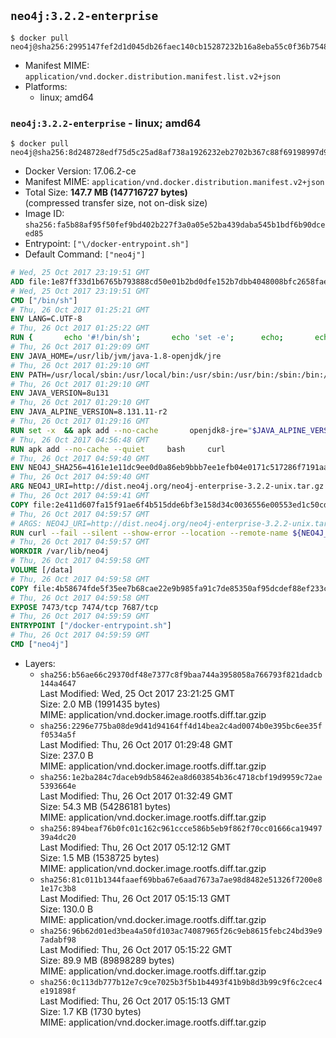 ## `neo4j:3.2.2-enterprise`

```console
$ docker pull neo4j@sha256:2995147fef2d1d045db26faec140cb15287232b16a8eba55c0f36b75488c690b
```

-	Manifest MIME: `application/vnd.docker.distribution.manifest.list.v2+json`
-	Platforms:
	-	linux; amd64

### `neo4j:3.2.2-enterprise` - linux; amd64

```console
$ docker pull neo4j@sha256:8d248728edf75d5c25ad8af738a1926232eb2702b367c88f69198997d9cfa52d
```

-	Docker Version: 17.06.2-ce
-	Manifest MIME: `application/vnd.docker.distribution.manifest.v2+json`
-	Total Size: **147.7 MB (147716727 bytes)**  
	(compressed transfer size, not on-disk size)
-	Image ID: `sha256:fa5b88af95f50fef9bd402b227f3a0a05e52ba439daba545b1bdf6b90dceed85`
-	Entrypoint: `["\/docker-entrypoint.sh"]`
-	Default Command: `["neo4j"]`

```dockerfile
# Wed, 25 Oct 2017 23:19:51 GMT
ADD file:1e87ff33d1b6765b793888cd50e01b2bd0dfe152b7dbb4048008bfc2658faea7 in / 
# Wed, 25 Oct 2017 23:19:51 GMT
CMD ["/bin/sh"]
# Thu, 26 Oct 2017 01:25:21 GMT
ENV LANG=C.UTF-8
# Thu, 26 Oct 2017 01:25:22 GMT
RUN { 		echo '#!/bin/sh'; 		echo 'set -e'; 		echo; 		echo 'dirname "$(dirname "$(readlink -f "$(which javac || which java)")")"'; 	} > /usr/local/bin/docker-java-home 	&& chmod +x /usr/local/bin/docker-java-home
# Thu, 26 Oct 2017 01:29:09 GMT
ENV JAVA_HOME=/usr/lib/jvm/java-1.8-openjdk/jre
# Thu, 26 Oct 2017 01:29:10 GMT
ENV PATH=/usr/local/sbin:/usr/local/bin:/usr/sbin:/usr/bin:/sbin:/bin:/usr/lib/jvm/java-1.8-openjdk/jre/bin:/usr/lib/jvm/java-1.8-openjdk/bin
# Thu, 26 Oct 2017 01:29:10 GMT
ENV JAVA_VERSION=8u131
# Thu, 26 Oct 2017 01:29:10 GMT
ENV JAVA_ALPINE_VERSION=8.131.11-r2
# Thu, 26 Oct 2017 01:29:16 GMT
RUN set -x 	&& apk add --no-cache 		openjdk8-jre="$JAVA_ALPINE_VERSION" 	&& [ "$JAVA_HOME" = "$(docker-java-home)" ]
# Thu, 26 Oct 2017 04:56:48 GMT
RUN apk add --no-cache --quiet     bash     curl
# Thu, 26 Oct 2017 04:59:40 GMT
ENV NEO4J_SHA256=4161e1e11dc9ee0d0a86eb9bbb7ee1efb04e0171c517286f7191aaaaf43ddfc1 NEO4J_TARBALL=neo4j-enterprise-3.2.2-unix.tar.gz
# Thu, 26 Oct 2017 04:59:40 GMT
ARG NEO4J_URI=http://dist.neo4j.org/neo4j-enterprise-3.2.2-unix.tar.gz
# Thu, 26 Oct 2017 04:59:41 GMT
COPY file:2e411d607fa15f91ae6f4b515dde6bf3e158d34c0036556e00553ed1c50cd63d in /tmp/ 
# Thu, 26 Oct 2017 04:59:57 GMT
# ARGS: NEO4J_URI=http://dist.neo4j.org/neo4j-enterprise-3.2.2-unix.tar.gz
RUN curl --fail --silent --show-error --location --remote-name ${NEO4J_URI}     && echo "${NEO4J_SHA256}  ${NEO4J_TARBALL}" | sha256sum -csw -     && tar --extract --file ${NEO4J_TARBALL} --directory /var/lib     && mv /var/lib/neo4j-* /var/lib/neo4j     && rm ${NEO4J_TARBALL}     && mv /var/lib/neo4j/data /data     && ln -s /data /var/lib/neo4j/data     && apk del curl
# Thu, 26 Oct 2017 04:59:57 GMT
WORKDIR /var/lib/neo4j
# Thu, 26 Oct 2017 04:59:58 GMT
VOLUME [/data]
# Thu, 26 Oct 2017 04:59:58 GMT
COPY file:4b58674fde5f35ee7b68cae22e9b985fa91c7de85350af95dcdef88ef233c3d6 in /docker-entrypoint.sh 
# Thu, 26 Oct 2017 04:59:58 GMT
EXPOSE 7473/tcp 7474/tcp 7687/tcp
# Thu, 26 Oct 2017 04:59:59 GMT
ENTRYPOINT ["/docker-entrypoint.sh"]
# Thu, 26 Oct 2017 04:59:59 GMT
CMD ["neo4j"]
```

-	Layers:
	-	`sha256:b56ae66c29370df48e7377c8f9baa744a3958058a766793f821dadcb144a4647`  
		Last Modified: Wed, 25 Oct 2017 23:21:25 GMT  
		Size: 2.0 MB (1991435 bytes)  
		MIME: application/vnd.docker.image.rootfs.diff.tar.gzip
	-	`sha256:2296e775ba08de9d41d94164ff4d14bea2c4ad0074b0e395bc6ee35ff0534a5f`  
		Last Modified: Thu, 26 Oct 2017 01:29:48 GMT  
		Size: 237.0 B  
		MIME: application/vnd.docker.image.rootfs.diff.tar.gzip
	-	`sha256:1e2ba284c7daceb9db58462ea8d603854b36c4718cbf19d9959c72ae5393664e`  
		Last Modified: Thu, 26 Oct 2017 01:32:49 GMT  
		Size: 54.3 MB (54286181 bytes)  
		MIME: application/vnd.docker.image.rootfs.diff.tar.gzip
	-	`sha256:894beaf76b0fc01c162c961ccce586b5eb9f862f70cc01666ca1949739a4dc20`  
		Last Modified: Thu, 26 Oct 2017 05:12:12 GMT  
		Size: 1.5 MB (1538725 bytes)  
		MIME: application/vnd.docker.image.rootfs.diff.tar.gzip
	-	`sha256:81c011b1344faaef69bba67e6aad7673a7ae98d8482e51326f7200e81e17c3b8`  
		Last Modified: Thu, 26 Oct 2017 05:15:13 GMT  
		Size: 130.0 B  
		MIME: application/vnd.docker.image.rootfs.diff.tar.gzip
	-	`sha256:96b62d01ed3bea4a50fd103ac74087965f26c9eb8615febc24bd39e97adabf98`  
		Last Modified: Thu, 26 Oct 2017 05:15:22 GMT  
		Size: 89.9 MB (89898289 bytes)  
		MIME: application/vnd.docker.image.rootfs.diff.tar.gzip
	-	`sha256:0c113db777b12e7c9ce7025b3f5b1b4493f41b9b8d3b99c9f6c2cec4e191898f`  
		Last Modified: Thu, 26 Oct 2017 05:15:13 GMT  
		Size: 1.7 KB (1730 bytes)  
		MIME: application/vnd.docker.image.rootfs.diff.tar.gzip
